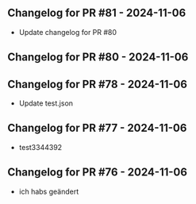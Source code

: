 ## Changelog for PR #81 - 2024-11-06

- Update changelog for PR #80
## Changelog for PR #80 - 2024-11-06


## Changelog for PR #78 - 2024-11-06

- Update test.json
## Changelog for PR #77 - 2024-11-06

- test3344392
## Changelog for PR #76 - 2024-11-06

- ich habs geändert
